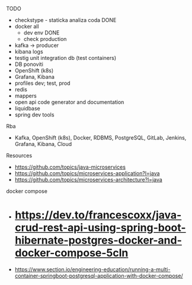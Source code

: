 TODO
* checkstype - staticka analiza coda DONE
* docker all
    * dev env DONE
    * check production
* kafka -> producer
* kibana logs
* testig unit integration db (test containers)
* DB ponoviti
* OpenShift (k8s)
* Grafana, Kibana
* profiles dev; test, prod
* redis
* mappers
* open api code generator and documentation
* liquidbase 
* spring dev tools

Rba
* Kafka, OpenShift (k8s), Docker, RDBMS, PostgreSQL, GitLab, Jenkins, Grafana, Kibana, Cloud

Resources
* https://github.com/topics/java-microservices
* https://github.com/topics/microservices-application?l=java
* https://github.com/topics/microservices-architecture?l=java

docker compose
* # https://dev.to/francescoxx/java-crud-rest-api-using-spring-boot-hibernate-postgres-docker-and-docker-compose-5cln
* https://www.section.io/engineering-education/running-a-multi-container-springboot-postgresql-application-with-docker-compose/
